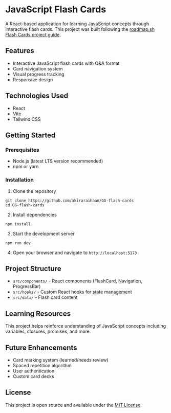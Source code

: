 # JavaScript Flash Cards

A React-based application for learning JavaScript concepts through interactive flash cards. This project was built following the [roadmap.sh Flash Cards project guide](https://roadmap.sh/projects/flash-cards).

## Features

- Interactive JavaScript flash cards with Q&A format
- Card navigation system
- Visual progress tracking
- Responsive design

## Technologies Used

- React
- Vite
- Tailwind CSS

## Getting Started

### Prerequisites

- Node.js (latest LTS version recommended)
- npm or yarn

### Installation

1. Clone the repository
```
git clone https://github.com/akiraraihaan/GG-flash-cards
cd GG-flash-cards
```

2. Install dependencies
```
npm install
```

3. Start the development server
```
npm run dev
```

4. Open your browser and navigate to `http://localhost:5173`

## Project Structure

- `src/components/` - React components (FlashCard, Navigation, ProgressBar)
- `src/hooks/` - Custom React hooks for state management
- `src/data/` - Flash card content

## Learning Resources

This project helps reinforce understanding of JavaScript concepts including variables, closures, promises, and more.

## Future Enhancements

- Card marking system (learned/needs review)
- Spaced repetition algorithm
- User authentication
- Custom card decks

## License

This project is open source and available under the [MIT License](LICENSE).